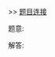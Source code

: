 \>\> [题目连接](https://leetcode.com/explore/featured/card/april-leetcoding-challenge-2021/593/week-1-april-8st-april-14th/3704/)

题意: 

解答: 